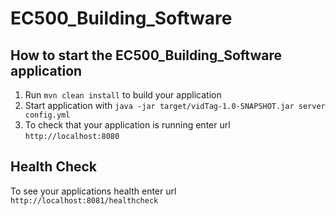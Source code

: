 # EC500_Building_Software

How to start the EC500_Building_Software application
---

1. Run `mvn clean install` to build your application
1. Start application with `java -jar target/vidTag-1.0-SNAPSHOT.jar server config.yml`
1. To check that your application is running enter url `http://localhost:8080`

Health Check
---

To see your applications health enter url `http://localhost:8081/healthcheck`
